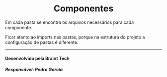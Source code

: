 <h1 align="center">Componentes</h1>


<p>Em cada pasta se encontra os arquivos necessários para cada componente.</p>
<p>Ficar atento ao imports nas pastas, porque na estrutura do projeto a configuração de pastas é diferente.</p>

<hr>

<h4>Desenvolvido pela Braint Tech</h4>
<h5>Responsável: Pedro Garcia</h5>